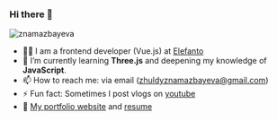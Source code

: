 ### Hi there 👋

<p align="left"> <img src="https://komarev.com/ghpvc/?username=znamazbayeva&label=Profile%20views&color=0e75b6&style=flat" alt="znamazbayeva" /> </p>

- 👨‍💻 I am a frontend developer (Vue.js) at [Elefanto](https://elefanto.kz/)
- 🌱 I’m currently learning **Three.js** and deepening my knowledge of **JavaScript**.
- 📫 How to reach me: via email (zhuldyznamazbayeva@gmail.com)
- ⚡ Fun fact: Sometimes I post vlogs on [youtube](https://www.youtube.com/channel/UCbHD6dNNg-d0OWagNOvxSGQ)
- 💬 [My portfolio website](http://dotinay.com/) and [resume](https://github.com/znamazbayeva/resume/blob/main/Zhuldyz_s_Resume.pdf)
<!-- on sudoku website with sudoku solver APIs and user-friendly interface. I am a big fan of sudoku. -->
<!-- - 👯 I’m looking to collaborate on 
- 🤔 I’m looking for help with ...
-  Ask me about ... -->
<!-- - 😄 Pronouns: ... -->
